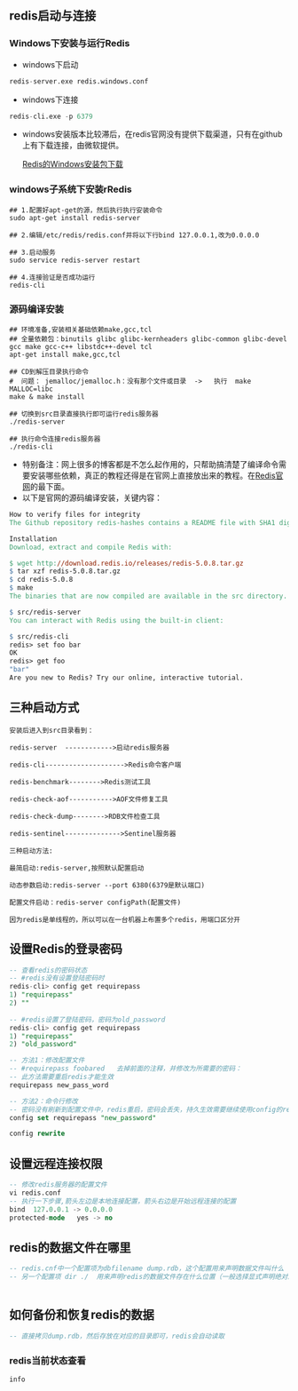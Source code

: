 ## redis启动与连接



### Windows下安装与运行Redis

* windows下启动

```sql
redis-server.exe redis.windows.conf
```



* windows下连接

```sql
redis-cli.exe -p 6379
```

* windows安装版本比较滞后，在redis官网没有提供下载渠道，只有在github上有下载连接，由微软提供。

  [Redis的Windows安装包下载](https://github.com/MicrosoftArchive/redis/tags)



### windows子系统下安装rRedis

```shell
## 1.配置好apt-get的源，然后执行执行安装命令
sudo apt-get install redis-server

## 2.编辑/etc/redis/redis.conf并将以下行bind 127.0.0.1,改为0.0.0.0

## 3.启动服务
sudo service redis-server restart

## 4.连接验证是否成功运行
redis-cli

```



### 源码编译安装



```shell
## 环境准备,安装相关基础依赖make,gcc,tcl
## 全量依赖包：binutils glibc glibc-kernheaders glibc-common glibc-devel gcc make gcc-c++ libstdc++-devel tcl
apt-get install make,gcc,tcl

## CD到解压目录执行命令
#  问题： jemalloc/jemalloc.h：没有那个文件或目录  ->   执行  make MALLOC=libc
make & make install

## 切换到src目录直接执行即可运行redis服务器
./redis-server

## 执行命令连接redis服务器
./redis-cli

```



* 特别备注：网上很多的博客都是不怎么起作用的，只帮助搞清楚了编译命令需要安装哪些依赖，真正的教程还得是在官网上直接放出来的教程。在[Redis官网](https://redis.io/download)的最下面。
* 以下是官网的源码编译安装，关键内容：

```makefile
How to verify files for integrity
The Github repository redis-hashes contains a README file with SHA1 digests of released tarball archives. Note: the generic redis-stable.tar.gz tarball does not match any hash because it is modified to untar to the redis-stable directory.

Installation
Download, extract and compile Redis with:

$ wget http://download.redis.io/releases/redis-5.0.8.tar.gz
$ tar xzf redis-5.0.8.tar.gz
$ cd redis-5.0.8
$ make
The binaries that are now compiled are available in the src directory. Run Redis with:

$ src/redis-server
You can interact with Redis using the built-in client:

$ src/redis-cli
redis> set foo bar
OK
redis> get foo
"bar"
Are you new to Redis? Try our online, interactive tutorial.
```





## 三种启动方式

```properties
安装后进入到src目录看到：

redis-server  ------------>启动redis服务器

redis-cli-------------------->Redis命令客户端

redis-benchmark-------->Redis测试工具

redis-check-aof----------->AOF文件修复工具

redis-check-dump-------->RDB文件检查工具

redis-sentinel-------------->Sentinel服务器

三种启动方法:

最简启动:redis-server,按照默认配置启动

动态参数启动:redis-server --port 6380(6379是默认端口)

配置文件启动：redis-server configPath(配置文件)

因为redis是单线程的，所以可以在一台机器上布置多个redis，用端口区分开

```



## 设置Redis的登录密码

```sql
-- 查看redis的密码状态
-- #redis没有设置登陆密码时
redis-cli> config get requirepass
1) "requirepass"
2) ""
 
-- #redis设置了登陆密码，密码为old_password
redis-cli> config get requirepass
1) "requirepass"
2) "old_password"

-- 方法1：修改配置文件
-- #requirepass foobared   去掉前面的注释，并修改为所需要的密码：
-- 此方法需要重启redis才能生效
requirepass new_pass_word

-- 方法2：命令行修改
-- 密码没有刷新到配置文件中，redis重启，密码会丢失，持久生效需要继续使用config的rewrite命令，这个命令会将当前的修改刷新到配置文件中，执行完这个命令后断开和重启都不会丢失这个密码了。
config set requirepass "new_password"

config rewrite

```



## 设置远程连接权限

```sql
-- 修改redis服务器的配置文件
vi redis.conf
-- 执行一下步骤,箭头左边是本地连接配置，箭头右边是开始远程连接的配置
bind  127.0.0.1 -> 0.0.0.0
protected-mode   yes -> no
```



## redis的数据文件在哪里

```sql
-- redis.cnf中一个配置项为dbfilename dump.rdb，这个配置用来声明数据文件叫什么
-- 另一个配置项 dir ./  用来声明redis的数据文件存在什么位置（一般选择显式声明绝对路径，避免歧义，方便查找）
 
```



## 如何备份和恢复redis的数据

```sql
-- 直接拷贝dump.rdb，然后存放在对应的目录即可，redis会自动读取
```



### redis当前状态查看

```
info  

```







